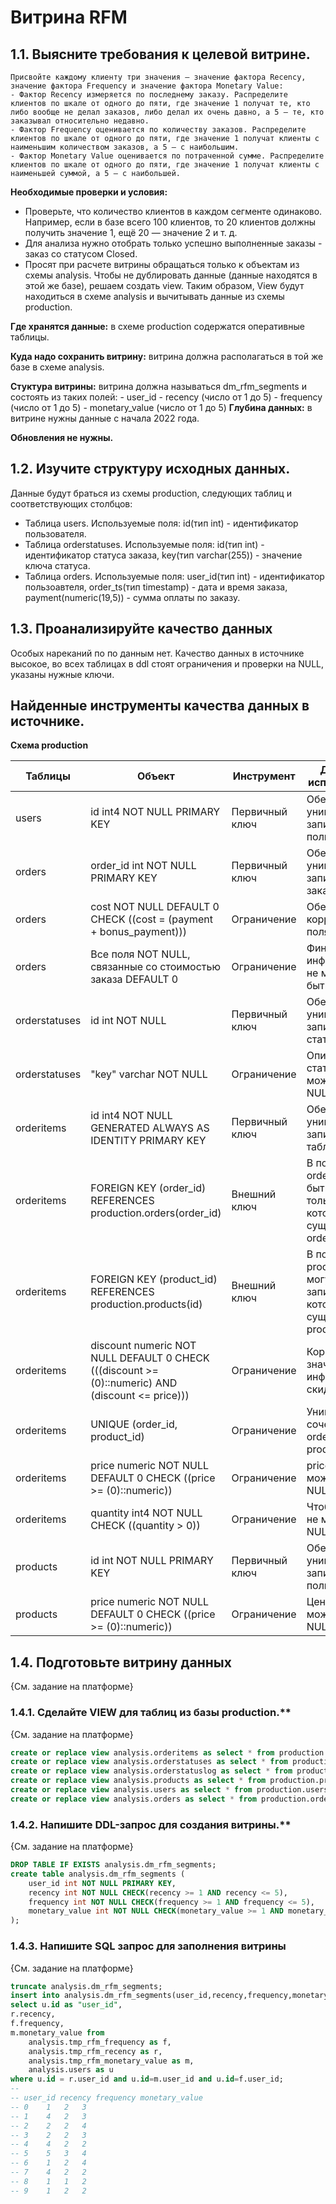 # Витрина RFM

## 1.1. Выясните требования к целевой витрине.

	Присвойте каждому клиенту три значения — значение фактора Recency, значение фактора Frequency и значение фактора Monetary Value:
	- Фактор Recency измеряется по последнему заказу. Распределите клиентов по шкале от одного до пяти, где значение 1 получат те, кто либо вообще не делал заказов, либо делал их очень давно, а 5 — те, кто заказывал относительно недавно.
	- Фактор Frequency оценивается по количеству заказов. Распределите клиентов по шкале от одного до пяти, где значение 1 получат клиенты с наименьшим количеством заказов, а 5 — с наибольшим.
	- Фактор Monetary Value оценивается по потраченной сумме. Распределите клиентов по шкале от одного до пяти, где значение 1 получат клиенты с наименьшей суммой, а 5 — с наибольшей.

**Необходимые проверки и условия:**
- Проверьте, что количество клиентов в каждом сегменте одинаково. Например, если в базе всего 100 клиентов, то 20 клиентов должны получить значение 1, ещё 20 — значение 2 и т. д.
- Для анализа нужно отобрать только успешно выполненные заказы - заказ со статусом Closed.
- Просят при расчете витрины обращаться только к объектам из схемы analysis. Чтобы не дублировать данные (данные находятся в этой же базе), решаем создать view. Таким образом, View будут находиться в схеме analysis и вычитывать данные из схемы production. 

**Где хранятся данные:** в схеме production содержатся оперативные таблицы.

**Куда надо сохранить витрину:** витрина должна располагаться в той же базе в схеме analysis.

**Стуктура витрины:** витрина должна называться dm_rfm_segments и состоять из таких полей:
	- user_id
	- recency (число от 1 до 5)
	- frequency (число от 1 до 5)
	- monetary_value (число от 1 до 5)
**Глубина данных:** в витрине нужны данные с начала 2022 года.

**Обновления не нужны.**



## 1.2. Изучите структуру исходных данных.

Данные будут браться из схемы production, следующих таблиц и соответствующих столбцов:
- Таблица users. Используемые поля: id(тип int) - идентификатор пользователя.
- Таблица orderstatuses. Используемые поля: id(тип int) - идентификатор статуса заказа, key(тип varchar(255)) - значение ключа статуса.
- Таблица orders. Используемые поля: user_id(тип int) - идентификатор пользоавтеля, order_ts(тип timestamp) - дата и время заказа, payment(numeric(19,5)) - сумма оплаты по заказу.


## 1.3. Проанализируйте качество данных

Особых нареканий по по данным нет. Качество данных в источнике высокое, во всех таблицах в ddl стоят ограничения и проверки на NULL, указаны нужные ключи.  

## Найденные инструменты качества данных в источнике.

**Схема production**

| Таблицы       | Объект                                                                                           | Инструмент     | Для чего используется                                                    |
| ------------- | ------------------------------------------------------------------------------------------------ | -------------- | ------------------------------------------------------------------------ |
| users         | id int4 NOT NULL PRIMARY KEY                                                                     | Первичный ключ | Обеспечивает уникальность записей о пользователях                        |
| orders        | order_id int NOT NULL PRIMARY KEY                                                                | Первичный ключ | Обеспечивает уникальность записей о заказах                              |
| orders        | cost NOT NULL DEFAULT 0 CHECK ((cost = (payment + bonus_payment)))                               | Ограничение    | Обеспечивает корректность поля cost                                      |
| orders        | Все поля NOT NULL, связанные со стоимостью заказа DEFAULT 0                                      | Ограничение    | Финансовая информация не может быть 0                                    |
| orderstatuses | id int NOT NULL                                                                                  | Первичный ключ | Обеспечивает уникальность записей о статусах                             |
| orderstatuses | "key" varchar NOT NULL                                                                           | Ограничение    | Описание статуса не может быть NULL                                      |
| orderitems    | id int4 NOT NULL GENERATED ALWAYS AS IDENTITY PRIMARY KEY                                        | Первичный ключ | Обеспечивает уникальность записей в таблице                              |
| orderitems    | FOREIGN KEY (order_id) REFERENCES production.orders(order_id)                                    | Внешний ключ   | В поле order_id могут быть записи только которые существуют в orders     |
| orderitems    | FOREIGN KEY (product_id) REFERENCES production.products(id)                                      | Внешний ключ   | В поле product_id могут быть записи только которые существуют в products |
| orderitems    | discount numeric NOT NULL DEFAULT 0 CHECK (((discount >= (0)::numeric) AND (discount <= price))) | Ограничение    | Корректность значения информации о скидке                                |
| orderitems    | UNIQUE (order_id, product_id)                                                                    | Ограничение    | Уникальность сочетания order_id + product_id                             |
| orderitems    | price numeric NOT NULL DEFAULT 0 CHECK ((price >= (0)::numeric))                                 | Ограничение    | price не может быть NULL                                                 |
| orderitems    | quantity int4 NOT NULL CHECK ((quantity > 0))                                                    | Ограничение    | Чтобы кол-во не могло быть NULL или <= 0                                 |
| products      | id int NOT NULL PRIMARY KEY                                                                      | Первичный ключ | Обеспечивает уникальность записей о пользователях                        |
| products      | price numeric NOT NULL DEFAULT 0 CHECK ((price >= (0)::numeric))                                 | Ограничение    | Цена не может быть NULL                                                  |



## 1.4. Подготовьте витрину данных

{См. задание на платформе}
### 1.4.1. Сделайте VIEW для таблиц из базы production.**

{См. задание на платформе}
```SQL
create or replace view analysis.orderitems as select * from production.orderitems;
create or replace view analysis.orderstatuses as select * from production.orderstatuses;
create or replace view analysis.orderstatuslog as select * from production.orderstatuslog;
create or replace view analysis.products as select * from production.products;
create or replace view analysis.users as select * from production.users;
create or replace view analysis.orders as select * from production.orders;

```

### 1.4.2. Напишите DDL-запрос для создания витрины.**

{См. задание на платформе}
```SQL
DROP TABLE IF EXISTS analysis.dm_rfm_segments;
create table analysis.dm_rfm_segments (
	user_id int NOT NULL PRIMARY KEY,
    recency int NOT NULL CHECK(recency >= 1 AND recency <= 5),
	frequency int NOT NULL CHECK(frequency >= 1 AND frequency <= 5),
	monetary_value int NOT NULL CHECK(monetary_value >= 1 AND monetary_value <= 5)
);


```

### 1.4.3. Напишите SQL запрос для заполнения витрины

{См. задание на платформе}
```SQL
truncate analysis.dm_rfm_segments;
insert into analysis.dm_rfm_segments(user_id,recency,frequency,monetary_value)
select u.id as "user_id", 
r.recency, 
f.frequency, 
m.monetary_value from 
	analysis.tmp_rfm_frequency as f, 
	analysis.tmp_rfm_recency as r, 
	analysis.tmp_rfm_monetary_value as m, 
	analysis.users as u
where u.id = r.user_id and u.id=m.user_id and u.id=f.user_id;
--
-- user_id recency frequency monetary_value
-- 0	1	2	3
-- 1	4	2	3
-- 2	2	2	4
-- 3	2	2	3
-- 4	4	2	2
-- 5	5	3	4
-- 6	1	2	4
-- 7	4	2	2
-- 8	1	1	2
-- 9	1	2	2


```



